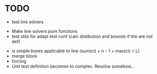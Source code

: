 # TODO

* test line solvers
 - Make line solvers pure functions
 - test utils for adapt test conf (calc distibution and bounds if the are not def)
* is simple boxes applicable to line (sum(ci) + n - 1 + max(ci) < L)
* merge block
* forcing
* Unit test definition becomes to complex. Resolve somehow...
